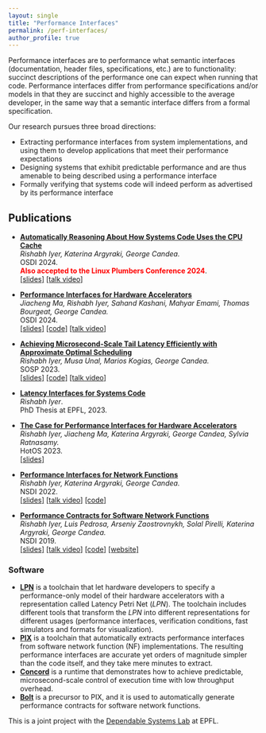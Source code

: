 ```yaml
---
layout: single
title: "Performance Interfaces"
permalink: /perf-interfaces/
author_profile: true
---
```


Performance interfaces are to performance what semantic interfaces (documentation, header files, specifications, etc.) are to functionality: succinct descriptions of the performance one can expect when running that code. Performance interfaces differ from performance specifications and/or models in that they are succinct and highly accessible to the average developer, in the same way that a semantic interface differs from a formal specification.

Our research pursues three broad directions:
- Extracting performance interfaces from system implementations, and using them to develop applications that meet their performance expectations
- Designing systems that exhibit predictable performance and are thus amenable to being described using a performance interface
- Formally verifying that systems code will indeed perform as advertised by its performance interface

## Publications ##

- **[Automatically Reasoning About How Systems Code Uses the CPU Cache](/files/cfar.pdf)**  
_Rishabh Iyer, Katerina Argyraki, George Candea._ <br>
OSDI 2024. <br>
<span style="color:red">**Also accepted to the Linux Plumbers Conference 2024**</span>.<br>
[[slides]](files/cfar-slides.pptx) [[talk video]](https://www.youtube.com/watch?v=QpgOxTcvCrY)

- **[Performance Interfaces for Hardware Accelerators](/files/lpn.pdf)**  
_Jiacheng Ma, Rishabh Iyer, Sahand Kashani, Mahyar Emami, Thomas Bourgeat, George Candea._<br>
OSDI 2024.<br>
[[slides]](files/lpn-slides.pptx) [[code]](https://github.com/dslab-epfl/lpn) [[talk video]](https://www.youtube.com/watch?v=S6BtXr-bFqk)

- **[Achieving Microsecond-Scale Tail Latency Efficiently with Approximate Optimal Scheduling](/files/concord.pdf)**  
_Rishabh Iyer, Musa Unal, Marios Kogias, George Candea._<br> 
SOSP 2023.<br>
[[slides]](files/concord-slides.pptx) [[code]](https://github.com/dslab-epfl/concord) [[talk video]](https://www.youtube.com/watch?v=VMSdUr-91_U)

- **[Latency Interfaces for Systems Code](files/thesis.pdf)** <br>
_Rishabh Iyer_.<br>
PhD Thesis at EPFL, 2023.

- **[The Case for Performance Interfaces for Hardware Accelerators](/files/perf-interf-accel.pdf)**  
_Rishabh Iyer, Jiacheng Ma, Katerina Argyraki, George Candea, Sylvia Ratnasamy._ <br>
HotOS 2023. <br>
[[slides]](files/accel-hotos-slides.pptx)

- **[Performance Interfaces for Network Functions](/files/pix.pdf)**  
_Rishabh Iyer, Katerina Argyraki, George Candea._ <br> 
NSDI 2022.  <br>
[[slides]](files/pix_slides.pdf) [[talk video]](https://www.youtube.com/watch?v=iM3R2Gp0PWo) [[code]](https://github.com/dslab-epfl/pix)

- **[Performance Contracts for Software Network Functions](/files/bolt.pdf)**  
_Rishabh Iyer, Luis Pedrosa, Arseniy Zaostrovnykh, Solal Pirelli, Katerina Argyraki, George Candea._ <br> 
NSDI 2019.  <br>
[[slides]](files/bolt_slides.pdf) [[talk video]](https://www.youtube.com/watch?v=cV8pCGiTxgQ) [[code]](https://github.com/bolt-perf-contracts/bolt) [[website]](https://bolt-perf-contracts.github.io)


### Software ###

- [**LPN**](https://github.com/dslab-epfl/lpn) is a toolchain that let hardware developers to specify a performance-only model of their hardware accelerators with a representation called Latency Petri Net (_LPN_). The toolchain includes different tools that transform the _LPN_ into different representations for different usages (performance interfaces, verification conditions, fast simulators and formats for visualization).  
- [**PIX**](https://github.com/dslab-epfl/pix) is a toolchain that automatically extracts performance interfaces from software network function (NF) implementations. The resulting performance interfaces are accurate yet orders of magnitude simpler than the code itself, and they take mere minutes to extract. 
- [**Concord**](https://github.com/dslab-epfl/concord) is a runtime that demonstrates how to achieve predictable, microsecond-scale control of execution time with low throughput overhead. 
- [**Bolt**](https://github.com/bolt-perf-contracts/bolt) is a precursor to PIX, and it is used to automatically generate performance contracts for software network functions.

This is a joint project with the [Dependable Systems Lab](https://dslab.epfl.ch) at EPFL. 
